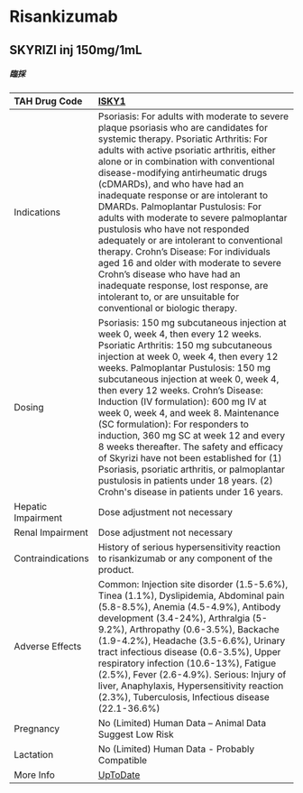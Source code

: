 # Risankizumab

## SKYRIZI inj 150mg/1mL

##### 臨採

| TAH Drug Code      | [ISKY1](https://www.tahsda.org.tw/drugs/hissearch.php?drug_code=ISKY1)                                                                                                                                                                                                                                                                                                                                                                                                                                                                                                                                                                                                                                                                     |
|:-------------------|:-------------------------------------------------------------------------------------------------------------------------------------------------------------------------------------------------------------------------------------------------------------------------------------------------------------------------------------------------------------------------------------------------------------------------------------------------------------------------------------------------------------------------------------------------------------------------------------------------------------------------------------------------------------------------------------------------------------------------------------------|
| Indications        | Psoriasis: For adults with moderate to severe plaque psoriasis who are candidates for systemic therapy. Psoriatic Arthritis: For adults with active psoriatic arthritis, either alone or in combination with conventional disease-modifying antirheumatic drugs (cDMARDs), and who have had an inadequate response or are intolerant to DMARDs. Palmoplantar Pustulosis: For adults with moderate to severe palmoplantar pustulosis who have not responded adequately or are intolerant to conventional therapy. Crohn’s Disease: For individuals aged 16 and older with moderate to severe Crohn’s disease who have had an inadequate response, lost response, are intolerant to, or are unsuitable for conventional or biologic therapy. |
| Dosing             | Psoriasis: 150 mg subcutaneous injection at week 0, week 4, then every 12 weeks. Psoriatic Arthritis: 150 mg subcutaneous injection at week 0, week 4, then every 12 weeks. Palmoplantar Pustulosis: 150 mg subcutaneous injection at week 0, week 4, then every 12 weeks. Crohn’s Disease: Induction (IV formulation): 600 mg IV at week 0, week 4, and week 8. Maintenance (SC formulation): For responders to induction, 360 mg SC at week 12 and every 8 weeks thereafter. The safety and efficacy of Skyrizi have not been established for (1) Psoriasis, psoriatic arthritis, or palmoplantar pustulosis in patients under 18 years. (2) Crohn's disease in patients under 16 years.                                                 |
| Hepatic Impairment | Dose adjustment not necessary                                                                                                                                                                                                                                                                                                                                                                                                                                                                                                                                                                                                                                                                                                              |
| Renal Impairment   | Dose adjustment not necessary                                                                                                                                                                                                                                                                                                                                                                                                                                                                                                                                                                                                                                                                                                              |
| Contraindications  | History of serious hypersensitivity reaction to risankizumab or any component of the product.                                                                                                                                                                                                                                                                                                                                                                                                                                                                                                                                                                                                                                              |
| Adverse Effects    | Common: Injection site disorder (1.5-5.6%), Tinea (1.1%), Dyslipidemia, Abdominal pain (5.8-8.5%), Anemia (4.5-4.9%), Antibody development (3.4-24%), Arthralgia (5-9.2%), Arthropathy (0.6-3.5%), Backache (1.9-4.2%), Headache (3.5-6.6%), Urinary tract infectious disease (0.6-3.5%), Upper respiratory infection (10.6-13%), Fatigue (2.5%), Fever (2.6-4.9%). Serious: Injury of liver, Anaphylaxis, Hypersensitivity reaction (2.3%), Tuberculosis, Infectious disease (22.1-36.6%)                                                                                                                                                                                                                                                 |
| Pregnancy          | No (Limited) Human Data – Animal Data Suggest Low Risk                                                                                                                                                                                                                                                                                                                                                                                                                                                                                                                                                                                                                                                                                     |
| Lactation          | No (Limited) Human Data - Probably Compatible                                                                                                                                                                                                                                                                                                                                                                                                                                                                                                                                                                                                                                                                                              |
| More Info          | [UpToDate](https://www.uptodate.com/contents/risankizumab-drug-information)                                                                                                                                                                                                                                                                                                                                                                                                                                                                                                                                                                                                                                                                |

